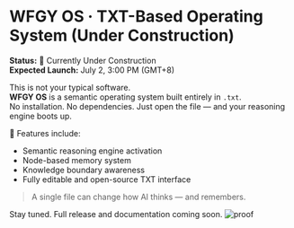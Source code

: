 # WFGY OS · TXT-Based Operating System (Under Construction)

**Status:** 🚧 Currently Under Construction  
**Expected Launch:** July 2, 3:00 PM (GMT+8)

This is not your typical software.  
**WFGY OS** is a semantic operating system built entirely in `.txt`.  
No installation. No dependencies. Just open the file — and your reasoning engine boots up.

🧠 Features include:
- Semantic reasoning engine activation
- Node-based memory system
- Knowledge boundary awareness
- Fully editable and open-source TXT interface

> A single file can change how AI thinks — and remembers.

Stay tuned. Full release and documentation coming soon.
![proof](https://github.com/user-attachments/assets/1f77d234-51ee-4468-aabe-c976425ccc98)

